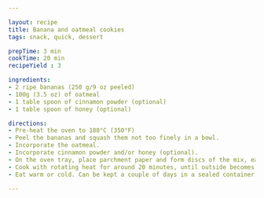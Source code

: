 ```yaml
---

layout: recipe
title: Banana and oatmeal cookies
tags: snack, quick, dessert

prepTime: 3 min
cookTime: 20 min
recipeYield : 3

ingredients:
- 2 ripe bananas (250 g/9 oz peeled)
- 100g (3.5 oz) of oatmeal
- 1 table spoon of cinnamon powder (optional)
- 1 table spoon of honey (optional)

directions:
- Pre-heat the oven to 180°C (350°F)
- Peel the bananas and squash them not too finely in a bowl.
- Incorporate the oatmeal.
- Incorporate cinnamon powder and/or honey (optional).
- On the oven tray, place parchment paper and form discs of the mix, each around 8 cm (3 in)
- Cook with rotating heat for around 20 minutes, until outside becomes golden and slightly crispy.
- Eat warm or cold. Can be kept a couple of days in a sealed container.

---
```

